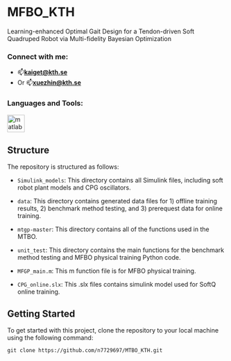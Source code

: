 # MFBO_KTH
Learning-enhanced Optimal Gait Design for a Tendon-driven Soft Quadruped Robot via Multi-fidelity Bayesian Optimization

<h3 align="left">Connect with me:</h3>
<p align="left">
</p>

- 📫**kaiget@kth.se**
- Or 📫**xuezhin@kth.se**

<h3 align="left">Languages and Tools:</h3>
<p align="left"> <a href="https://www.mathworks.com/" target="_blank" rel="noreferrer"> <img src="https://upload.wikimedia.org/wikipedia/commons/2/21/Matlab_Logo.png" alt="matlab" width="40" height="40"/> </a> </p>

## Structure

The repository is structured as follows:

- `Simulink_models`: This directory contains all Simulink files, including soft robot plant models and CPG oscillators.

- `data`: This directory contains generated data files for 1) offline training results, 2) benchmark method testing, and 3) prerequest data for online training.

- `mtgp-master`: This directory contains all of the functions used in the MTBO. 

- `unit_test`: This directory contains the main functions for the benchmark method testing and MFBO physical training Python code.

- `MFGP_main.m`: This m function file is for MFBO physical training.

- `CPG_online.slx`: This .slx files contains simulink model used for SoftQ online training.

## Getting Started
To get started with this project, clone the repository to your local machine using the following command:

```
git clone https://github.com/n7729697/MTBO_KTH.git
```
